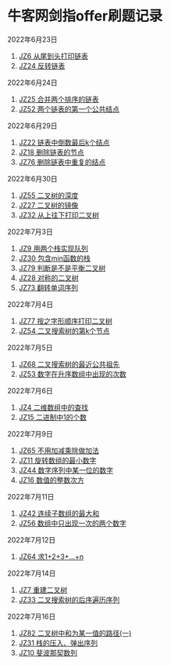 # 牛客网剑指offer刷题记录

2022年6月23日
1. [JZ6 从尾到头打印链表](./questions/printListFromTailToHead.md)  
2. [JZ24 反转链表](./questions/ReverseList.md)  

2022年6月24日  
1. [JZ25 合并两个排序的链表](./questions/Merge.md)  
2. [JZ52 两个链表的第一个公共结点](./questions/FindFirstCommonNode.md)  

2022年6月29日  
1. [JZ22 链表中倒数最后k个结点](./questions/FindKthToTail.md)  
2. [JZ18 删除链表的节点](./questions/deleteNode.md)  
3. [JZ76 删除链表中重复的结点](./questions/deleteDuplication.md)  

2022年6月30日
1. [JZ55 二叉树的深度](./questions/TreeDepth.md)  
2. [JZ27 二叉树的镜像](./questions/treeMirror.md)
3. [JZ32 从上往下打印二叉树](./questions/PrintFromTopToBottom.md)  

2022年7月3日
1. [JZ9 用两个栈实现队列](./questions/queuqDualStack.md)  
2. [JZ30 包含min函数的栈](./questions/stackWithMin.md)  
3. [JZ79 判断是不是平衡二叉树](./questions/IsBalanced_Solution.md)  
4. [JZ28 对称的二叉树](./questions/isSymmetrical.md)  
5. [JZ73 翻转单词序列](./questions/ReverseSentence.md)  

2022年7月4日
1. [JZ77 按之字形顺序打印二叉树](./questions/PrintTreeZigZag.md)  
2. [JZ54 二叉搜索树的第k个节点](./questions/KthNode.md)  

2022年7月5日
1. [JZ68 二叉搜索树的最近公共祖先](./questions/lowestCommonAncestor.md)  
2. [JZ53 数字在升序数组中出现的次数](./questions/GetNumberOfK.md)  

2022年7月6日
1. [JZ4 二维数组中的查找](./questions/findin2DArray.md)  
2. [JZ15 二进制中1的个数](./questions/NumberOf1inBinary.md)  

2022年7月9日
1. [JZ65 不用加减乘除做加法](./questions/addwithout.md)  
2. [JZ11 旋转数组的最小数字](./questions/minNumberInRotateArray.md)  
3. [JZ44 数字序列中某一位的数字](./questions/findNthDigit.md)  
4. [JZ16 数值的整数次方](./questions/PowerWithout.md)    

2022年7月11日
1. [JZ42 连续子数组的最大和](./questions/FindGreatestSumOfSubArray.md)
2. [JZ56 数组中只出现一次的两个数字](./questions/FindNumsAppearOnce.md)  

2022年7月12日
1. [JZ64 求1+2+3+...+n](./questions/Sum_Solution.md)  

2022年7月14日
1. [JZ7 重建二叉树](./questions/pics/reConstructBinaryTree.md)  
2. [JZ33 二叉搜索树的后序遍历序列](./questions/VerifySquenceOfBST.md)  

2022年7月16日
1. [JZ82 二叉树中和为某一值的路径(一)](./questions/hasPathSum.md)  
2. [JZ31 栈的压入、弹出序列](./questions/IsPopOrder.md)  
3. [JZ10 斐波那契数列](./questions/Fibonacci.md)  
